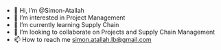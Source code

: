 - 👋 Hi, I’m @Simon-Atallah
- 👀 I’m interested in Project Management 
- 🌱 I’m currently learning Supply Chain 
- 💞️ I’m looking to collaborate on Projects and Supply Chain Management
- 📫 How to reach me simon.atallah.lb@gmail.com

<!---
Simon-Atallah/Simon-Atallah is a ✨ special ✨ repository because its `README.md` (this file) appears on your GitHub profile.
You can click the Preview link to take a look at your changes.
--->
